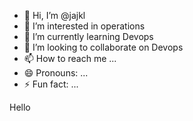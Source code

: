 - 👋 Hi, I’m @jajkl
- 👀 I’m interested in operations
- 🌱 I’m currently learning Devops
- 💞️ I’m looking to collaborate on Devops
- 📫 How to reach me ...
- 😄 Pronouns: ...
- ⚡ Fun fact: ...

<!---
jajkl/jajkl is a ✨ special ✨ repository because its `README.md` (this file) appears on your GitHub profile.
You can click the Preview link to take a look at your changes.
--->
Hello
